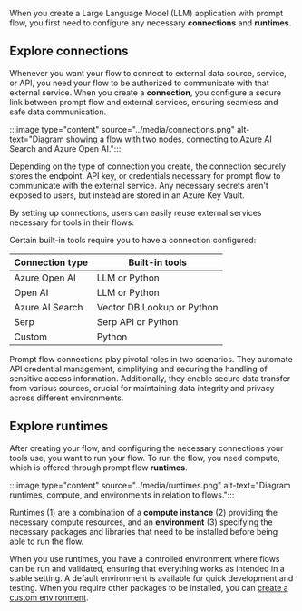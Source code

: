 When you create a Large Language Model (LLM) application with prompt flow, you first need to configure any necessary **connections** and **runtimes**.

## Explore connections

Whenever you want your flow to connect to external data source, service, or API, you need your flow to be authorized to communicate with that external service. When you create a **connection**, you configure a secure link between prompt flow and external services, ensuring seamless and safe data communication.

:::image type="content" source="../media/connections.png" alt-text="Diagram showing a flow with two nodes, connecting to Azure AI Search and Azure Open AI.":::

Depending on the type of connection you create, the connection securely stores the endpoint, API key, or credentials necessary for prompt flow to communicate with the external service. Any necessary secrets aren't exposed to users, but instead are stored in an Azure Key Vault.

By setting up connections, users can easily reuse external services necessary for tools in their flows.

Certain built-in tools require you to have a connection configured:

|Connection type|Built-in tools|
|---|---|
|Azure Open AI|LLM or Python|
|Open AI|LLM or Python|
|Azure AI Search|Vector DB Lookup or Python|
|Serp|Serp API or Python|
|Custom|Python|

Prompt flow connections play pivotal roles in two scenarios. They automate API credential management, simplifying and securing the handling of sensitive access information. Additionally, they enable secure data transfer from various sources, crucial for maintaining data integrity and privacy across different environments.

## Explore runtimes

After creating your flow, and configuring the necessary connections your tools use, you want to run your flow. To run the flow, you need compute, which is offered through prompt flow **runtimes**.

:::image type="content" source="../media/runtimes.png" alt-text="Diagram runtimes, compute, and environments in relation to flows.":::

Runtimes (1) are a combination of a **compute instance** (2) providing the necessary compute resources, and an **environment** (3) specifying the necessary packages and libraries that need to be installed before being able to run the flow.

When you use runtimes, you have a controlled environment where flows can be run and validated, ensuring that everything works as intended in a stable setting. A default environment is available for quick development and testing. When you require other packages to be installed, you can [create a custom environment](/azure/machine-learning/prompt-flow/how-to-customize-environment-runtime?azure-portal=true).
